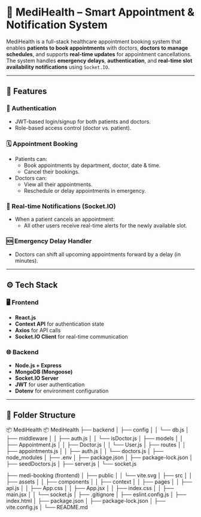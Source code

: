 

# 🏥 MediHealth – Smart Appointment & Notification System

MediHealth is a full-stack healthcare appointment booking system that enables **patients to book appointments** with doctors, **doctors to manage schedules**, and supports **real-time updates** for appointment cancellations. The system handles **emergency delays**, **authentication**, and **real-time slot availability notifications** using `Socket.IO`.

---

## 🚀 Features

### 🔐 Authentication
- JWT-based login/signup for both patients and doctors.
- Role-based access control (doctor vs. patient).

### 🗓️ Appointment Booking
- Patients can:
  - Book appointments by department, doctor, date & time.
  - Cancel their bookings.
- Doctors can:
  - View all their appointments.
  - Reschedule or delay appointments in emergency.

### 📡 Real-time Notifications (Socket.IO)
- When a patient cancels an appointment:
  - All other users receive real-time alerts for the newly available slot.

### 🆘 Emergency Delay Handler
- Doctors can shift all upcoming appointments forward by a delay (in minutes).

---

## ⚙️ Tech Stack

### 🖥 Frontend
- **React.js**
- **Context API** for authentication state
- **Axios** for API calls
- **Socket.IO Client** for real-time communication

### 🌐 Backend
- **Node.js + Express**
- **MongoDB (Mongoose)**
- **Socket.IO Server**
- **JWT** for user authentication
- **Dotenv** for environment configuration

---

## 📁 Folder Structure
📦 MediHealth
📦 MediHealth
├── backend
│   ├── config
│   │   └── db.js
│   ├── middleware
│   │   ├── auth.js
│   │   └── isDoctor.js
│   ├── models
│   │   ├── Appointment.js
│   │   ├── Doctor.js
│   │   └── User.js
│   ├── routes
│   │   ├── appointments.js
│   │   ├── auth.js
│   │   └── doctors.js
│   ├── node_modules
│   ├── .env
│   ├── package.json
│   ├── package-lock.json
│   ├── seedDoctors.js
│   ├── server.js
│   └── socket.js

├── medi-booking (frontend)
│   ├── public
│   │   └── vite.svg
│   ├── src
│   │   ├── assets
│   │   ├── components
│   │   ├── context
│   │   ├── pages
│   │   ├── api.js
│   │   ├── App.css
│   │   ├── App.jsx
│   │   ├── index.css
│   │   ├── main.jsx
│   │   └── socket.js
│   ├── .gitignore
│   ├── eslint.config.js
│   ├── index.html
│   ├── package.json
│   ├── package-lock.json
│   ├── vite.config.js
│   └── README.md



















